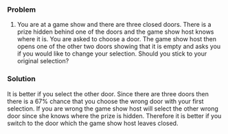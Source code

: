 ### Problem 

1. You are at a game show and there are three closed doors. There is a prize hidden behind one of the doors and the game show host knows where it is. You are asked to choose a door. The game show host then opens one of the other two doors showing that it is empty and asks you if you would like to change your selection. Should you stick to your original selection?

### Solution 

It is better if you select the other door. Since there are three doors then there is a 67% chance that you choose the wrong door with your first selection.
If you are wrong the game show host will select the other wrong door since she knows where the prize is hidden. 
Therefore it is better if you switch to the door which the game show host leaves closed.


